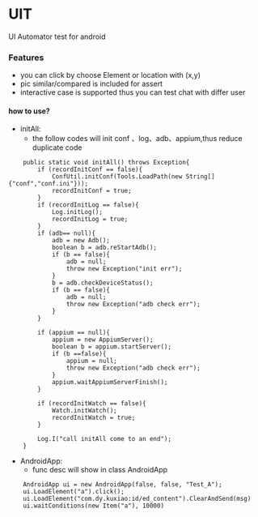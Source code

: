 # UIT
UI Automator test for android 


### Features
* you can click by choose Element or location with (x,y)
* pic similar/compared is included for assert
* interactive case is supported thus you can test chat with differ user

#### how to use?
* initAll:
    *  the follow codes will init conf 、log、adb、appium,thus reduce duplicate code
```
    public static void initAll() throws Exception{
		if (recordInitConf == false){
			ConfUtil.initConf(Tools.LoadPath(new String[]{"conf","conf.ini"}));
			recordInitConf = true;
		}
		if (recordInitLog == false){
			Log.initLog();
			recordInitLog = true;
		}
		if (adb== null){
			adb = new Adb();
			boolean b = adb.reStartAdb();
			if (b == false){
				adb = null;
				throw new Exception("init err");
			}
			b = adb.checkDeviceStatus();
			if (b == false){
				adb = null;
				throw new Exception("adb check err");
			}
		}
		
		if (appium == null){
			appium = new AppiumServer();
			boolean b = appium.startServer();
			if (b ==false){
				appium = null;
				throw new Exception("adb check err");
			}
			appium.waitAppiumServerFinish();
		}
		
		if (recordInitWatch == false){
			Watch.initWatch();
			recordInitWatch = true;
		}
		
		Log.I("call initAll come to an end");
	}
```

* AndroidApp:
    *  func desc will show in class AndroidApp
```
    AndroidApp ui = new AndroidApp(false, false, "Test_A");
    ui.LoadElement("a").click();
    ui.LoadElement("com.dy.kuxiao:id/ed_content").ClearAndSend(msg)
    ui.waitConditions(new Item("a"), 10000)
```